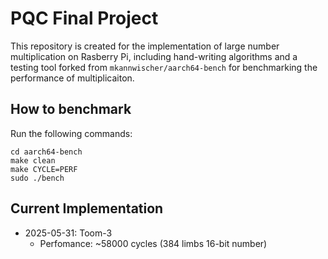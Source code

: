 # PQC Final Project

This repository is created for the implementation of large number multiplication on Rasberry Pi, including hand-writing algorithms and a testing tool forked from `mkannwischer/aarch64-bench` for benchmarking the performance of multiplicaiton.

## How to benchmark

Run the following commands:

```
cd aarch64-bench
make clean
make CYCLE=PERF
sudo ./bench
```

## Current Implementation

- 2025-05-31: Toom-3
  - Perfomance: ~58000 cycles (384 limbs 16-bit number)
